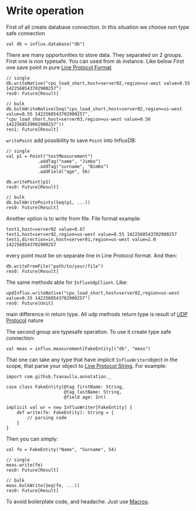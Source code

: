# Write operation 
First of all create database connection. In this situation we choose non type safe connection
```
val db = influx.database("db")
``` 
There are many opportunities to store data. They separated on 2 groups.
First one is non typesafe. You can used from `db` instance. Like below
First one save point in pure [Line Protocol Format](https://docs.influxdata.com/influxdb/v1.3/write_protocols/line_protocol_reference/)
```
// single
db.writeNative("cpu_load_short,host=server02,region=us-west value=0.55 1422568543702900257")
res0: Future[Result]

// bulk
db.bulkWriteNative(Seq("cpu_load_short,host=server02,region=us-west value=0.55 1422568543702900257", "cpu_load_short,host=server03,region=us-west value=0.56 1422568539002900257"))
res1: Future[Result]
```
`writePoint` add possibility to save `Point` into InfluxDB:
```
// single
val p1 = Point("testMeasurement")
            .addTag("name", "Jimbo")
            .addTag("surname", "Bimbo")
            .addField("age", 56)

db.writePoint(p1)
res0: Future[Result]

// bulk
db.bulkWritePoints(Seq(p1, ...))
res0: Future[Result]
```
Another option is to write from file. File format example:
```
test1,host=server02 value=0.67
test1,host=server02,region=us-west value=0.55 1422568543702900257
test1,direction=in,host=server01,region=us-west value=2.0 1422568543702900257
```
every point must be on separate line in Line Protocol format. And then:
```
db.writeFromFile("path/to/your/file")
res0: Future[Result]
```
The same methods able for `InfluxUdpClient`. Like:
```
updInflux.writeNative("cpu_load_short,host=server02,region=us-west value=0.55 1422568543702900257")
res0: Future[Unit]
```
main difference in return type. All udp methods return type is result of [UDP Protocol](https://en.wikipedia.org/wiki/User_Datagram_Protocol) nature

The second group are typesafe operation. To use it create type safe connection:
```
val meas = influx.measurement[FakeEntity]("db", "meas")
```
That one can take any type that have implicit `InfluxWriter`object in the scope, that parse your object to [Line Protocol String](https://docs.influxdata.com/influxdb/v1.3/write_protocols/line_protocol_reference/). For example:
```
import com.github.fsanaulla.annotation._

case class FakeEntity(@tag firstName: String,
                      @tag lastName: String,
                      @field age: Int)
                      
implicit val wr = new InfluxWriter[FakeEntity] {
    def write(fe: FakeEntity): String = {
        // parsing code
    }
}
```
Then you can simply:
```
val fe = FakeEntity("Name", "Surname", 54)

// single
meas.write(fe)
res0: Future[Result]

// bulk
meas.bulkWrite(Seq(fe, ...))
res0: Future[Result]
```
To avoid boilerplate code, and headache. Just use [Macros](docs/macros.md).